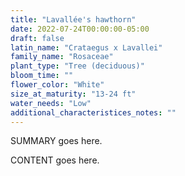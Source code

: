 ```yaml
---
title: "Lavallée's hawthorn"
date: 2022-07-24T00:00:00-05:00
draft: false
latin_name: "Crataegus x Lavallei"
family_name: "Rosaceae"
plant_type: "Tree (deciduous)"
bloom_time: ""
flower_color: "White"
size_at_maturity: "13-24 ft"
water_needs: "Low"
additional_characteristices_notes: ""
---
```


SUMMARY goes here.

<!--more-->

CONTENT goes here.